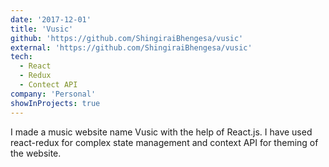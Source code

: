 ```yaml
---
date: '2017-12-01'
title: 'Vusic'
github: 'https://github.com/ShingiraiBhengesa/vusic'
external: 'https://github.com/ShingiraiBhengesa/vusic'
tech:
  - React
  - Redux
  - Contect API
company: 'Personal'
showInProjects: true
---
```


I made a music website name Vusic with the help of React.js. I have used react-redux for complex state management and context API for theming of the website.
